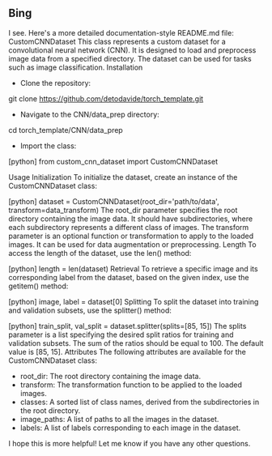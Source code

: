 ## Bing

I see. Here's a more detailed documentation-style README.md file:
CustomCNNDataset
This class represents a custom dataset for a convolutional neural network (CNN). It is designed to load and preprocess image data from a specified directory. The dataset can be used for tasks such as image classification.
Installation

- Clone the repository:

git clone https://github.com/detodavide/torch_template.git

- Navigate to the CNN/data_prep directory:

cd torch_template/CNN/data_prep

- Import the class:

[python]
from custom_cnn_dataset import CustomCNNDataset

Usage
Initialization
To initialize the dataset, create an instance of the CustomCNNDataset class:

[python]
dataset = CustomCNNDataset(root_dir='path/to/data', transform=data_transform)
The root_dir parameter specifies the root directory containing the image data. It should have subdirectories, where each subdirectory represents a different class of images. The transform parameter is an optional function or transformation to apply to the loaded images. It can be used for data augmentation or preprocessing.
Length
To access the length of the dataset, use the len() method:

[python]
length = len(dataset)
Retrieval
To retrieve a specific image and its corresponding label from the dataset, based on the given index, use the getitem() method:

[python]
image, label = dataset[0]
Splitting
To split the dataset into training and validation subsets, use the splitter() method:

[python]
train_split, val_split = dataset.splitter(splits=[85, 15])
The splits parameter is a list specifying the desired split ratios for training and validation subsets. The sum of the ratios should be equal to 100. The default value is [85, 15].
Attributes
The following attributes are available for the CustomCNNDataset class:

- root_dir: The root directory containing the image data.
- transform: The transformation function to be applied to the loaded images.
- classes: A sorted list of class names, derived from the subdirectories in the root directory.
- image_paths: A list of paths to all the images in the dataset.
- labels: A list of labels corresponding to each image in the dataset.

I hope this is more helpful! Let me know if you have any other questions.
